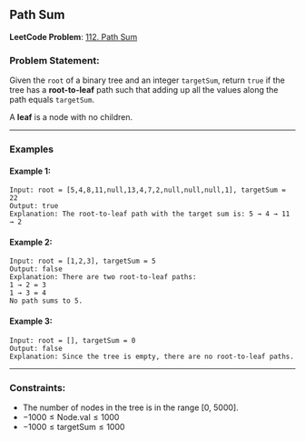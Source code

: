 

##  Path Sum

**LeetCode Problem**: [112. Path Sum](https://leetcode.com/problems/path-sum/)

###  Problem Statement:

Given the `root` of a binary tree and an integer `targetSum`, return `true` if the tree has a **root-to-leaf** path such that adding up all the values along the path equals `targetSum`.

A **leaf** is a node with no children.

---

###  Examples

#### Example 1:

```
Input: root = [5,4,8,11,null,13,4,7,2,null,null,null,1], targetSum = 22  
Output: true  
Explanation: The root-to-leaf path with the target sum is: 5 → 4 → 11 → 2
```

#### Example 2:

```
Input: root = [1,2,3], targetSum = 5  
Output: false  
Explanation: There are two root-to-leaf paths:
1 → 2 = 3  
1 → 3 = 4  
No path sums to 5.
```

#### Example 3:

```
Input: root = [], targetSum = 0  
Output: false  
Explanation: Since the tree is empty, there are no root-to-leaf paths.
```

---

###  Constraints:

* The number of nodes in the tree is in the range \[0, 5000].
* $-1000 \leq \text{Node.val} \leq 1000$
* $-1000 \leq \text{targetSum} \leq 1000$

